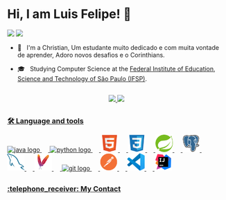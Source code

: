 # Hi, I am Luis Felipe! 👋

![](https://komarev.com/ghpvc/?username=luisfelipemaia&color=006bed)
![](https://img.shields.io/github/followers/luisfelipemaia.svg?style=social&label=Follow&maxAge=2592000)

- 🤔 &nbsp; I'm a Christian, Um estudante muito dedicado e com muita vontade de aprender, Adoro novos desafios e o Corinthians.
  
- 🎓 &nbsp; Studying Computer Science at the <a href="https://www.sbv.ifsp.edu.br/"> Federal Institute of Education, Science and Technology of São Paulo (IFSP)</a>.

##

<div align="center">
  <a href="https://github.com/luisfelipemaia">
  <img height="180em" src="https://github-readme-stats.vercel.app/api?      username=luisfelipemaia&show_icons=true&include_all_commits=true&count_private=true&theme=radical"/>
  <img height="180em" src="https://github-readme-stats.vercel.app/api/top-langs/?username=luisfelipemaia&layout=compact&langs_count=10&theme=radical"/>
</div>

##

<h3 align="left">🛠 Language and tools</h3>

<div align="left">
  <img src="https://cdn.jsdelivr.net/gh/devicons/devicon/icons/java/java-original.svg" height="40" alt="java logo"  />
  <img width="15" />
  <img src="https://cdn.jsdelivr.net/gh/devicons/devicon/icons/python/python-original.svg" height="40" alt="python logo"  />
  <img width="15" />
  <img src="https://github.com/devicons/devicon/blob/master/icons/html5/html5-original.svg" height="40" alt="html5 logo"  />
  <img width="15" />
  <img src="https://github.com/devicons/devicon/blob/master/icons/css3/css3-original.svg" height="40" alt="css3 logo"  />
  <img width="15" />
  <img src="https://github.com/devicons/devicon/blob/master/icons/spring/spring-original.svg" height="40" alt="spring logo"  />
  <img width="15" />
  <img src="https://github.com/devicons/devicon/blob/master/icons/postgresql/postgresql-original.svg" height="40" alt="postgresql logo"  />
  <img width="15" />
  <img src="https://github.com/devicons/devicon/blob/master/icons/mysql/mysql-original.svg" height="40" alt="mysql logo"  />
  <img width="15" />
  <img src="https://github.com/devicons/devicon/blob/master/icons/maven/maven-original.svg" height="40" alt="maven logo"  />
  <img width="15" />
  <img src="https://cdn.jsdelivr.net/gh/devicons/devicon@latest/icons/git/git-original.svg" height="40" alt="git logo"  />
  <img width="15" />
  <img src="https://github.com/devicons/devicon/blob/master/icons/postman/postman-original.svg" height="40" alt="postman logo" />
  <img width="15" />
  <img src="https://github.com/devicons/devicon/blob/master/icons/vscode/vscode-original.svg" height="40" alt="vscode logo"  />
  <img width="15" />
  <img src="https://github.com/devicons/devicon/blob/master/icons/intellij/intellij-original.svg" height="40" alt="intellij logo"  />
</div>

##

<h3> :telephone_receiver:  My Contact</h3>
